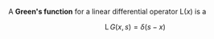 A **Green's function** for a linear differential operator $\mathrm{L}(x)$ is a 

$$
\operatorname{L} G(x, s) = \delta(s - x)
$$